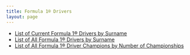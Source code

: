 ```yaml
---
title: Formula 1® Drivers
layout: page
---
```


- [List of Current Formula 1® Drivers by Surname](current)
- [List of All Formula 1® Drivers by Surname](list)
- [List of All Formula 1® Driver Champions by Number of Championships](championships)
